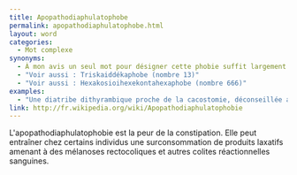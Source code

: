 ```yaml
---
title: Apopathodiaphulatophobe
permalink: apopathodiaphulatophobe.html
layout: word
categories:
  - Mot complexe
synonyms:
  - À mon avis un seul mot pour désigner cette phobie suffit largement ;)
  - "Voir aussi : Triskaiddékaphobe (nombre 13)"
  - "Voir aussi : Hexakosioihexekontahexaphobe (nombre 666)"
examples:
  - "Une diatribe dithyrambique proche de la cacostomie, déconseillée aux Apopathodiaphulatophobes !"
link: http://fr.wikipedia.org/wiki/Apopathodiaphulatophobie
---
```


L'apopathodiaphulatophobie est la peur de la constipation. Elle peut entraîner chez certains individus une surconsommation de produits laxatifs amenant à des mélanoses rectocoliques et autres colites réactionnelles sanguines.

